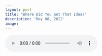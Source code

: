 ```yaml
---
layout: post
title: "Where Did You Get That Idea?"
description: 'May 08, 2022'
image:
---
```


<audio controls preload="metadata">
  <source src="https://docs.google.com/uc?export=open&id=1XeDmfevkA2uNzRD3WoxKH7anAJcvAwTx" type="audio/mp3">
Your browser does not support the audio element.
</audio>
